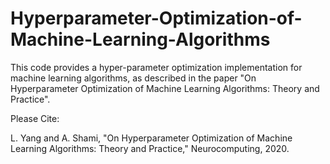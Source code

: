 # Hyperparameter-Optimization-of-Machine-Learning-Algorithms


This code provides a hyper-parameter optimization implementation for machine learning algorithms, as described in the paper "On Hyperparameter Optimization of Machine Learning Algorithms: Theory and Practice".


Please Cite: 

L. Yang and A. Shami, "On Hyperparameter Optimization of Machine Learning Algorithms: Theory and Practice," Neurocomputing, 2020.
